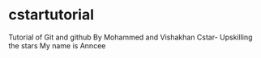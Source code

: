 # cstartutorial
Tutorial of Git and github
By Mohammed and Vishakhan
Cstar- Upskilling the stars
My name is Anncee